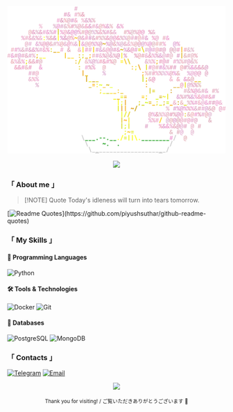 <div align="center">
  <img src="src/sakura.png" alt="ascii sakura" width="800" />
</div>

<p align="center">
  <img src="https://capsule-render.vercel.app/api?type=rect&color=0:F69ABF,100:EB7FA9&height=3&section=footer"/>
</p>

<!-- # 𝕂𝕪𝕠𝕥𝕠 𝕂𝕪𝕓𝕖𝕣𝕡𝕒𝕟𝕜 🚀

👾 **NKTKLN** - ネットワークの住人 (Resident of the Network)  
**Status**: Online in the Wired  
**Location**: Moscow, Russia  
**Skills**: TypeScript | Python | React | Neural Interfaces -->

### 「 About me 」

>[!NOTE] Quote
>Today's idleness will turn into tears tomorrow.

[![Readme Quotes](https://quotes-github-readme.vercel.app/api?type=horizontal&theme=dark&quote=To%20exist%20is%20nothing%20more%20than%20a%20bundle%20of%20memories.)](https://github.com/piyushsuthar/github-readme-quotes)

<!-- ```
⌬ Name: NKTKLN
⌬ Status: Online in the Wired
⌬ Skills: TypeScript | Python | React | Neural Interfaces
⌬ Location: Moscow Russia
``` -->

### 「 My Skills 」

#### 🔧 Programming Languages

![Python](https://img.shields.io/badge/Python-3776AB?style=flat&logo=python&logoColor=white)

#### 🛠️ Tools & Technologies

![Docker](https://img.shields.io/badge/Docker-2496ED?style=flat&logo=docker&logoColor=white)
![Git](https://img.shields.io/badge/Git-F05032?style=flat&logo=git&logoColor=white)

#### 💼 Databases

![PostgreSQL](https://img.shields.io/badge/PostgreSQL-4169E1?style=flat&logo=postgresql&logoColor=white)
![MongoDB](https://img.shields.io/badge/MongoDB-47A248?style=flat&logo=mongodb&logoColor=white)

### 「 Contacts 」

[![Telegram](https://img.shields.io/badge/Telegram-2CA5E0?style=flat&logo=telegram&logoColor=white)](https://t.me/NKTKLN)
[![Email](https://img.shields.io/badge/Email-EA4335?style=flat&logo=gmail&logoColor=white)](mailto:nktkln@nktkln.com)  

<p align="center">
  <img src="https://capsule-render.vercel.app/api?type=rect&color=0:F69ABF,100:EB7FA9&height=3&section=footer"/>
</p>

<p align="center">
  <small>Thank you for visiting! / ご覧いただきありがとうございます 🌸</small>
</p>
